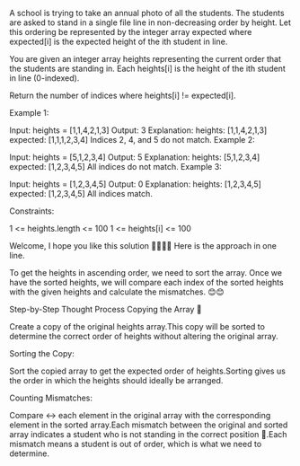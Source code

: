 A school is trying to take an annual photo of all the students. The students are asked to stand in a single file line in non-decreasing order by height. Let this ordering be represented by the integer array expected where expected[i] is the expected height of the ith student in line.

You are given an integer array heights representing the current order that the students are standing in. Each heights[i] is the height of the ith student in line (0-indexed).

Return the number of indices where heights[i] != expected[i].

 

Example 1:

Input: heights = [1,1,4,2,1,3]
Output: 3
Explanation: 
heights:  [1,1,4,2,1,3]
expected: [1,1,1,2,3,4]
Indices 2, 4, and 5 do not match.
Example 2:

Input: heights = [5,1,2,3,4]
Output: 5
Explanation:
heights:  [5,1,2,3,4]
expected: [1,2,3,4,5]
All indices do not match.
Example 3:

Input: heights = [1,2,3,4,5]
Output: 0
Explanation:
heights:  [1,2,3,4,5]
expected: [1,2,3,4,5]
All indices match.
 

Constraints:

1 <= heights.length <= 100
1 <= heights[i] <= 100

Welcome, I hope you like this solution 🤗🤗🤗🤗
Here is the approach in one line.

To get the heights in ascending order, we need to sort the array. Once we have the sorted heights, we will compare each index of the sorted heights with the given heights and calculate the mismatches. 😊😊

Step-by-Step Thought Process
Copying the Array 🤨

Create a copy of the original heights array.This copy will be sorted to determine the correct order of heights without altering the original array.

Sorting the Copy:

Sort the copied array to get the expected order of heights.Sorting gives us the order in which the heights should ideally be arranged.

Counting Mismatches:

Compare ↔️ each element in the original array with the corresponding element in the sorted array.Each mismatch between the original and sorted array indicates a student who is not standing in the correct position 🥺.Each mismatch means a student is out of order, which is what we need to determine.